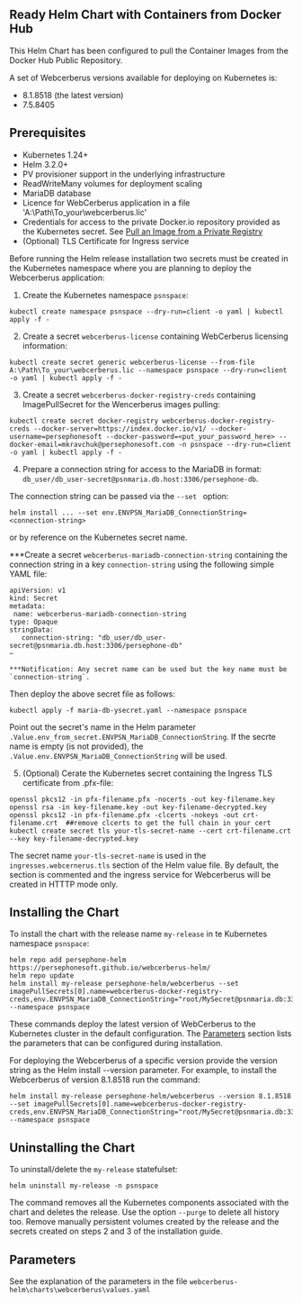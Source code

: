 <!--- app-name: WebCerberus application -->

## Ready Helm Chart with Containers from Docker Hub

This Helm Chart has been configured to pull the Container Images from the Docker Hub Public Repository.

A set of Webcerberus versions available for deploying on Kubernetes is:
 - 8.1.8518 (the latest version)
 - 7.5.8405

## Prerequisites

- Kubernetes 1.24+
- Helm 3.2.0+
- PV provisioner support in the underlying infrastructure
- ReadWriteMany volumes for deployment scaling
- MariaDB database
- Licence for WebCerberus application in a file 'A:\Path\To_your\webcerberus.lic'
- Credentials for access to the private Docker.io repository provided as the Kubernetes secret. See [Pull an Image from a Private Registry](https://kubernetes.io/docs/tasks/configure-pod-container/pull-image-private-registry/#create-a-pod-that-uses-your-secret)
- (Optional) TLS Certificate for Ingress service

Before running the Helm release installation two secrets must be created in the Kubernetes namespace where you are planning to deploy the Webcerberus application:

 1. Create the Kubernetes namespace `psnspace`:
 ```console
kubectl create namespace psnspace --dry-run=client -o yaml | kubectl apply -f -
```

 2. Create a secret `webcerberus-license` containing WebCerberus licensing information:
 ```console
kubectl create secret generic webcerberus-license --from-file A:\Path\To_your\webcerberus.lic --namespace psnspace --dry-run=client -o yaml | kubectl apply -f -
```

 3. Create a secret `webcerberus-docker-registry-creds` containing ImagePullSecret for the Wencerberus images pulling:
 ```console
kubectl create secret docker-registry webcerberus-docker-registry-creds --docker-server=https://index.docker.io/v1/ --docker-username=persephonesoft --docker-password=<put_your_password_here> --docker-email=mkravchuk@persephonesoft.com -n psnspace --dry-run=client -o yaml | kubectl apply -f -
```

 4. Prepare a connection string for access to the MariaDB in format: `db_user/db_user-secret@psnmaria.db.host:3306/persephone-db`.

 The connection string can be passed via the `--set ` option:
 ````console
 helm install ... --set env.ENVPSN_MariaDB_ConnectionString=<connection-string>
 ````
 or by reference on the Kubernetes secret name. 
 
 ***Create a secret `webcerberus-mariadb-connection-string` containing the connection string in a key `connection-string` using the following simple YAML file:
 ```console
apiVersion: v1
kind: Secret
metadata:
  name: webcerberus-mariadb-connection-string
type: Opaque
stringData:
    connection-string: "db_user/db_user-secret@psnmaria.db.host:3306/persephone-db"
~
````
    ***Notification: Any secret name can be used but the key name must be `connection-string`.

Then deploy the above secret file as follows:
````console
kubectl apply -f maria-db-ysecret.yaml --namespace psnspace
````

Point out the secret's name in the Helm parameter `.Value.env_from_secret.ENVPSN_MariaDB_ConnectionString`. If the secrte name is empty (is not provided), the `.Value.env.ENVPSN_MariaDB_ConnectionString` will be used.

5. (Optional) Cerate the Kubernetes secret containing the Ingress TLS certificate from .pfx-file:
 ```console
openssl pkcs12 -in pfx-filename.pfx -nocerts -out key-filename.key
openssl rsa -in key-filename.key -out key-filename-decrypted.key
openssl pkcs12 -in pfx-filename.pfx -clcerts -nokeys -out crt-filename.crt  ##remove clcerts to get the full chain in your cert
kubectl create secret tls your-tls-secret-name --cert crt-filename.crt --key key-filename-decrypted.key
```
The secret name `your-tls-secret-name` is used in the `ingresses.webcernerus.tls` section of the Helm value file. By default, the section is commented and the ingress service for Webcerberus will be created in HTTTP mode only.

## Installing the Chart

 To install the chart with the release name `my-release` in te Kubernetes namespace `psnspace`:

```console
helm repo add persephone-helm https://persephonesoft.github.io/webcerberus-helm/
helm repo update
helm install my-release persephone-helm/webcerberus --set imagePullSecrets[0].name=webcerberus-docker-registry-creds,env.ENVPSN_MariaDB_ConnectionString="root/MySecret@psnmaria.db:3306/persephone" --namespace psnspace
```

These commands deploy the latest version of WebCerberus to the Kubernetes cluster in the default configuration. The [Parameters](#parameters) section lists the parameters that can be configured during installation.

For deploying the Webcerberus of a specific version provide the version string as the Helm install --version parameter. For example, to install the Webcerberus of version 8.1.8518 run the command:
```console
helm install my-release persephone-helm/webcerberus --version 8.1.8518 --set imagePullSecrets[0].name=webcerberus-docker-registry-creds,env.ENVPSN_MariaDB_ConnectionString="root/MySecret@psnmaria.db:3306/persephone" --namespace psnspace
```

## Uninstalling the Chart

To uninstall/delete the `my-release` statefulset:

```console
helm uninstall my-release -n psnspace
```

The command removes all the Kubernetes components associated with the chart and deletes the release. Use the option `--purge` to delete all history too. Remove manually persistent volumes created by the release and the secrets created on steps 2 and 3 of the installation guide.

## Parameters

See the explanation of the parameters in the file `webcerberus-helm\charts\webcerberus\values.yaml`

